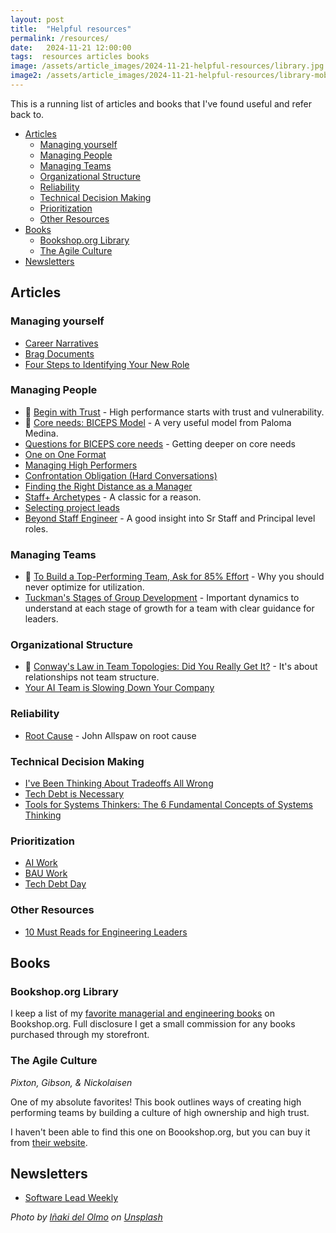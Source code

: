 ```yaml
---
layout: post
title:  "Helpful resources"
permalink: /resources/
date:   2024-11-21 12:00:00
tags:  resources articles books 
image: /assets/article_images/2024-11-21-helpful-resources/library.jpg
image2: /assets/article_images/2024-11-21-helpful-resources/library-mobile.jpg
---
```


This is a running list of articles and books that I've found useful and refer back to.

- [Articles](#articles)
  - [Managing yourself](#managing-yourself)
  - [Managing People](#managing-people)
  - [Managing Teams](#managing-teams)
  - [Organizational Structure](#organizational-structure)
  - [Reliability](#reliability)
  - [Technical Decision Making](#technical-decision-making)
  - [Prioritization](#prioritization)
  - [Other Resources](#other-resources)
- [Books](#books)
  - [Bookshop.org Library](#bookshoporg-library)
  - [The Agile Culture](#the-agile-culture)
- [Newsletters](#newsletters)

## Articles

### Managing yourself

- [Career Narratives](https://lethain.com/career-narratives/)
- [Brag Documents](https://jvns.ca/blog/brag-documents/)
- [Four Steps to Identifying Your New Role](https://larahogan.me/blog/four-steps-identifying-your-new-role/)

### Managing People

- :100: [Begin with Trust](https://hbr.org/2020/05/begin-with-trust) - High performance starts with trust and vulnerability.
- :100: [Core needs: BICEPS Model](https://www.palomamedina.com/biceps) - A very useful model from Paloma Medina.
- [Questions for BICEPS core needs](https://larahogan.me/blog/questions-for-biceps-core-needs/) - Getting deeper on core needs
- [One on One Format](https://marcgg.com/blog/2021/03/27/one-on-one-format/)
- [Managing High Performers](https://blog.startupstash.com/communication-high-performers-and-keeping-up-with-the-expectations-657f7eb8990c)
- [Confrontation Obligation (Hard Conversations)](https://www.rkg.blog/confrontation.php)
- [Finding the Right Distance as a Manager](https://leaddev.com/management/finding-right-distance-manager)
- [Staff+ Archetypes](https://staffeng.com/guides/staff-archetypes/) - A classic for a reason.
- [Selecting project leads](https://lethain.com/selecting-project-leads/)
- [Beyond Staff Engineer](https://blog.alexewerlof.com/p/beyond-staff-engineer) - A good insight into Sr Staff and Principal level roles.

### Managing Teams

- :100: [To Build a Top-Performing Team, Ask for 85% Effort](https://hbr.org/2023/06/to-build-a-top-performing-team-ask-for-85-effort) - Why you should
never optimize for utilization.
- [Tuckman's Stages of Group Development](https://www.wcupa.edu/coral/tuckmanStagesGroupDelvelopment.aspx) - Important dynamics to understand at each stage of growth for a team with clear guidance for leaders.

### Organizational Structure

- :100: [Conway's Law in Team Topologies: Did You Really Get It?](https://medium.com/@fwynyk/conways-law-in-team-topolgies-did-you-really-get-it-69c1a4d702af) - It's about relationships not team structure.
- [Your AI Team is Slowing Down Your Company](https://medium.com/aleph-vc/your-ai-team-is-slowing-down-your-company-c95d97a1c3eb)

### Reliability

- [Root Cause](https://github.com/readme/guides/root-cause) - John Allspaw on root cause

### Technical Decision Making

- [I've Been Thinking About Tradeoffs All Wrong](https://buttondown.com/hillelwayne/archive/ive-been-thinking-about-tradeoffs-all-wrong/)
- [Tech Debt is Necessary](https://betterprogramming.pub/why-creating-tech-debt-is-a-necessary-evil-7fb215b88c45)
- [Tools for Systems Thinkers: The 6 Fundamental Concepts of Systems Thinking](https://medium.com/disruptive-design/tools-for-systems-thinkers-the-6-fundamental-concepts-of-systems-thinking-379cdac3dc6a)

### Prioritization

- [AI Work](https://www.svpg.com/ai-product-management/)
- [BAU Work](https://dannorth.net/but-what-about-bau/)
- [Tech Debt Day](https://blog.alexewerlof.com/p/tech-debt-day)

### Other Resources

- [10 Must Reads for Engineering Leaders](https://zaidesanton.substack.com/p/10-must-reads-for-engineering-leaders)

## Books

### Bookshop.org Library

I keep a list of my [favorite managerial and engineering books](https://bookshop.org/lists/the-effortless-manager-library) on Bookshop.org.
Full disclosure I get a small commission for any books purchased through my storefront.

<script src="https://bookshop.org/widgets.js" data-type="list" data-list-slug="the-effortless-manager-library"></script>

### The Agile Culture

_Pixton, Gibson, & Nickolaisen_

One of my absolute favorites! This book outlines ways of creating high performing teams by building a culture of high ownership and high trust.

I haven't been able to find this one on Boookshop.org, but you can buy it from [their website](http://www.theagileculture.com/).

## Newsletters

- [Software Lead Weekly](https://softwareleadweekly.com/)

_Photo by [Iñaki del Olmo](https://unsplash.com/@inakihxz) on [Unsplash](https://unsplash.com/photos/assorted-title-of-books-piled-in-the-shelves-NIJuEQw0RKg)_
